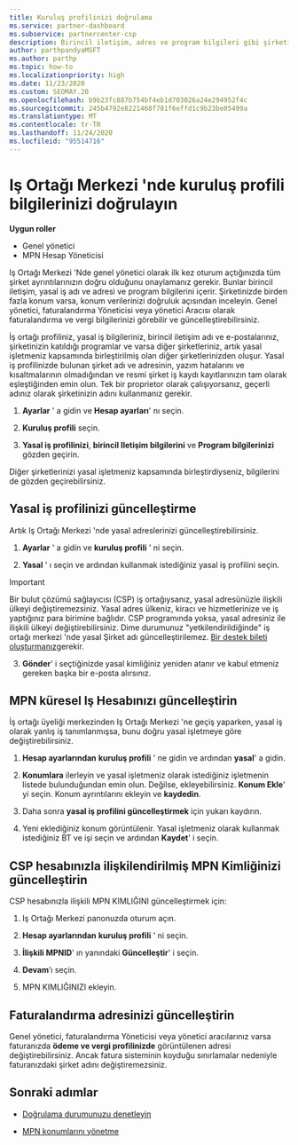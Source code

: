 ```yaml
---
title: Kuruluş profilinizi doğrulama
ms.service: partner-dashboard
ms.subservice: partnercenter-csp
description: Birincil iletişim, adres ve program bilgileri gibi şirketinizin ayrıntılarını nasıl doğrulayacağınızı öğrenin. Yasal ve fatura adreslerinizi de güncelleştirebilirsiniz.
author: parthpandyaMSFT
ms.author: parthp
ms.topic: how-to
ms.localizationpriority: high
ms.date: 11/23/2020
ms.custom: SEOMAY.20
ms.openlocfilehash: b9b23fc887b754bf4eb1d703026a24e294952f4c
ms.sourcegitcommit: 245b4792e8221468f781f6effd1c9b23be05499a
ms.translationtype: MT
ms.contentlocale: tr-TR
ms.lasthandoff: 11/24/2020
ms.locfileid: "95514716"
---
```

# <a name="verify-your-organization-profile-information-in-partner-center"></a>Iş Ortağı Merkezi 'nde kuruluş profili bilgilerinizi doğrulayın

**Uygun roller**

- Genel yönetici
- MPN Hesap Yöneticisi

Iş Ortağı Merkezi 'Nde genel yönetici olarak ilk kez oturum açtığınızda tüm şirket ayrıntılarınızın doğru olduğunu onaylamanız gerekir. Bunlar birincil iletişim, yasal iş adı ve adresi ve program bilgilerini içerir. Şirketinizde birden fazla konum varsa, konum verilerinizi doğruluk açısından inceleyin. Genel yönetici, faturalandırma Yöneticisi veya yönetici Aracısı olarak faturalandırma ve vergi bilgilerinizi görebilir ve güncelleştirebilirsiniz.

İş ortağı profiliniz, yasal iş bilgileriniz, birincil iletişim adı ve e-postalarınız, şirketinizin katıldığı programlar ve varsa diğer şirketleriniz, artık yasal işletmeniz kapsamında birleştirilmiş olan diğer şirketlerinizden oluşur. Yasal iş profilinizde bulunan şirket adı ve adresinin, yazım hatalarını ve kısaltmalarının olmadığından ve resmi şirket iş kaydı kayıtlarınızın tam olarak eşleştiğinden emin olun. Tek bir proprietor olarak çalışıyorsanız, geçerli adınız olarak şirketinizin adını kullanmanız gerekir.

1. **Ayarlar** ' a gidin ve **Hesap ayarları**' nı seçin.
 
1. **Kuruluş profili** seçin. 

2. **Yasal iş profilinizi**, **birincil Iletişim bilgilerini** ve **Program bilgilerinizi** gözden geçirin.

Diğer şirketlerinizi yasal işletmeniz kapsamında birleştirdiyseniz, bilgilerini de gözden geçirebilirsiniz. 

## <a name="update-your-legal-business-profile"></a>Yasal iş profilinizi güncelleştirme

Artık Iş Ortağı Merkezi 'nde yasal adreslerinizi güncelleştirebilirsiniz.

1. **Ayarlar** ' a gidin ve **kuruluş profili** ' ni seçin.


2. **Yasal** ' ı seçin ve ardından kullanmak istediğiniz yasal iş profilini seçin.

>[!Important]
>Bir bulut çözümü sağlayıcısı (CSP) iş ortağıysanız, yasal adresünüzle ilişkili ülkeyi değiştiremezsiniz. Yasal adres ülkeniz, kiracı ve hizmetlerinize ve iş yaptığınız para birimine bağlıdır. CSP programında yoksa, yasal adresiniz ile ilişkili ülkeyi değiştirebilirsiniz. Dime durumunuz "yetkilendirildiğinde" iş ortağı merkezi 'nde yasal Şirket adı güncelleştirilemez. [Bir destek bileti oluşturmanız](https://partner.microsoft.com/dashboard/support/csp/servicerequests/create?stage=2&topicid=eb74583c-61b3-2124-bffc-00920e0ae772)gerekir.

3. **Gönder**' i seçtiğinizde yasal kimliğiniz yeniden atanır ve kabul etmeniz gereken başka bir e-posta alırsınız.

## <a name="update-your-mpn-global-business-account"></a>MPN küresel Iş Hesabınızı güncelleştirin

İş ortağı üyeliği merkezinden Iş Ortağı Merkezi 'ne geçiş yaparken, yasal iş olarak yanlış iş tanımlanmışsa, bunu doğru yasal işletmeye göre değiştirebilirsiniz.

1. **Hesap ayarlarından** **kuruluş profili** ' ne gidin ve ardından **yasal**' a gidin.

1.  **Konumlara** ilerleyin ve yasal işletmeniz olarak istediğiniz işletmenin listede bulunduğundan emin olun. Değilse, ekleyebilirsiniz. **Konum Ekle**' yi seçin. Konum ayrıntılarını ekleyin ve **kaydedin**.

2. Daha sonra **yasal iş profilini güncelleştirmek** için yukarı kaydırın.

3. Yeni eklediğiniz konum görüntülenir. Yasal işletmeniz olarak kullanmak istediğiniz BT ve işi seçin ve ardından **Kaydet**' i seçin.

## <a name="update-your-mpn-id-associated-with-your-csp-account"></a>CSP hesabınızla ilişkilendirilmiş MPN Kimliğinizi güncelleştirin

CSP hesabınızla ilişkili MPN KIMLIĞINI güncelleştirmek için:

1. Iş Ortağı Merkezi panonuzda oturum açın.
 
1. **Hesap ayarlarından** **kuruluş profili** ' ni seçin.

1. **İlişkili MPNID**' ın yanındaki **Güncelleştir**' i seçin.
 
1. **Devam**’ı seçin.
 
1. MPN KIMLIĞINIZI ekleyin.


## <a name="update-your-billing-address"></a>Faturalandırma adresinizi güncelleştirin

Genel yönetici, faturalandırma Yöneticisi veya yönetici aracılarınız varsa faturanızda **ödeme ve vergi profilinizde** görüntülenen adresi değiştirebilirsiniz. Ancak fatura sisteminin koyduğu sınırlamalar nedeniyle faturanızdaki şirket adını değiştiremezsiniz.

## <a name="next-steps"></a>Sonraki adımlar


- [Doğrulama durumunuzu denetleyin](verification-responses.md)
 
- [MPN konumlarını yönetme](manage-locations.md)



